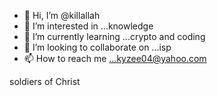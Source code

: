 - 👋 Hi, I’m @killallah
- 👀 I’m interested in ...knowledge 
- 🌱 I’m currently learning ...crypto and coding
- 💞️ I’m looking to collaborate on ...isp
- 📫 How to reach me ...kyzee04@yahoo.com 

<!---
killallah/killallah is a ✨ special ✨ repository because its `README.md` (this file) appears on your GitHub profile.
You can click the Preview link to take a look at your changes.
--->
soldiers of Christ 
